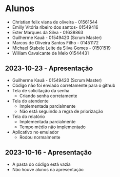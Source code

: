 # Alunos

* Christian felix viana de oliveira - 01561544
* Emilly Vitória ribeiro dos santos- 01549416
* Ester Marques da Silva - 01638863
* Guilherme Kauã - 01549420 (Scrum Master)
* Marcos de Oliveira Santos Filho - 01451172
* Michael Stabele Leite da Silva Gomes - 01501519
* William Cavalcante de Melo 01544431

## 2023-10-23 - Apresentação

* Guilherme Kauã - 01549420 (Scrum Master)
* Código não foi enviado corretamente para o github
* Tela de solicitação da senha
  * Criando senha corretamente
* Tela do atendente
  * Implementada parcialmente
  * Não está seguindo a regra de priorização
* Tela do relatório
  * Implementada parcialmente
  * Tempo médio não implementado
* Aplicativo no emulador
  * Rodou normalmente

## 2023-10-16 - Apresentação

* A pasta do código está vazia
* Não houve alunos na apresentação
